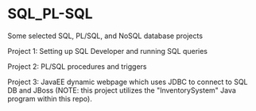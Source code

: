 # SQL_PL-SQL

Some selected SQL, PL/SQL, and NoSQL database projects

Project 1: Setting up SQL Developer and running SQL queries

Project 2: PL/SQL procedures and triggers

Project 3: JavaEE dynamic webpage which uses JDBC to connect to SQL DB and JBoss (NOTE: this project utilizes the "InventorySystem" Java program  within this repo). 

